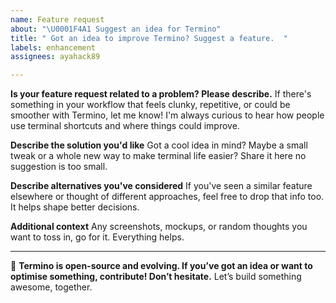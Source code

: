 ```yaml
---
name: Feature request
about: "\U0001F4A1 Suggest an idea for Termino"
title: " Got an idea to improve Termino? Suggest a feature.  "
labels: enhancement
assignees: ayahack89

---
```


**Is your feature request related to a problem? Please describe.**
If there's something in your workflow that feels clunky, repetitive, or could be smoother with Termino, let me know! I'm always curious to hear how people use terminal shortcuts and where things could improve.

**Describe the solution you'd like**
Got a cool idea in mind? Maybe a small tweak or a whole new way to make terminal life easier? Share it here no suggestion is too small.

**Describe alternatives you've considered**
If you've seen a similar feature elsewhere or thought of different approaches, feel free to drop that info too. It helps shape better decisions.

**Additional context**
Any screenshots, mockups, or random thoughts you want to toss in, go for it. Everything helps.

---

🚀 **Termino is open-source and evolving. If you’ve got an idea or want to optimise something, contribute! Don’t hesitate.**
Let’s build something awesome, together.
